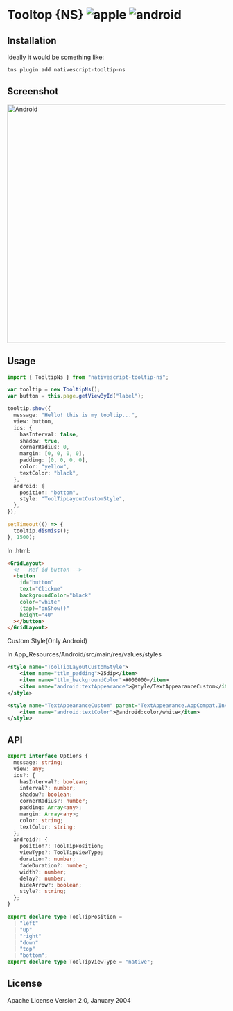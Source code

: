 # Tooltop {NS} ![apple](https://cdn3.iconfinder.com/data/icons/picons-social/57/16-apple-32.png) ![android](https://cdn4.iconfinder.com/data/icons/logos-3/228/android-32.png)

## Installation

Ideally it would be something like:

```javascript
tns plugin add nativescript-tooltip-ns
```

## Screenshot

<img alt="Android" src="https://res.cloudinary.com/dem02bcqj/image/upload/v1591193248/WhatsApp_Image_2020-06-03_at_9.06.52_AM.jpg" width="550">

## Usage

```ts
import { TooltipNs } from "nativescript-tooltip-ns";

var tooltip = new TooltipNs();
var button = this.page.getViewById("label");

tooltip.show({
  message: "Hello! this is my tooltip...",
  view: button,
  ios: {
    hasInterval: false,
    shadow: true,
    cornerRadius: 0,
    margin: [0, 0, 0, 0],
    padding: [0, 0, 0, 0],
    color: "yellow",
    textColor: "black",
  },
  android: {
    position: "bottom",
    style: "ToolTipLayoutCustomStyle",
  },
});

setTimeout(() => {
  tooltip.dismiss();
}, 1500);
```

In .html:

```html
<GridLayout>
  <!-- Ref id button -->
  <button
    id="button"
    text="Clickme"
    backgroundColor="black"
    color="white"
    (tap)="onShow()"
    height="40"
  ></button>
</GridLayout>
```

Custom Style(Only Android)

In App_Resources/Android/src/main/res/values/styles

```xml
<style name="ToolTipLayoutCustomStyle">
    <item name="ttlm_padding">25dip</item>
    <item name="ttlm_backgroundColor">#000000</item>
    <item name="android:textAppearance">@style/TextAppearanceCustom</item>
</style>

<style name="TextAppearanceCustom" parent="TextAppearance.AppCompat.Inverse">
    <item name="android:textColor">@android:color/white</item>
</style>
```

## API

```ts
export interface Options {
  message: string;
  view: any;
  ios?: {
    hasInterval?: boolean;
    interval?: number;
    shadow?: boolean;
    cornerRadius?: number;
    padding: Array<any>;
    margin: Array<any>;
    color: string;
    textColor: string;
  };
  android?: {
    position?: ToolTipPosition;
    viewType?: ToolTipViewType;
    duration?: number;
    fadeDuration?: number;
    width?: number;
    delay?: number;
    hideArrow?: boolean;
    style?: string;
  };
}

export declare type ToolTipPosition =
  | "left"
  | "up"
  | "right"
  | "down"
  | "top"
  | "bottom";
export declare type ToolTipViewType = "native";
```

## License

Apache License Version 2.0, January 2004
